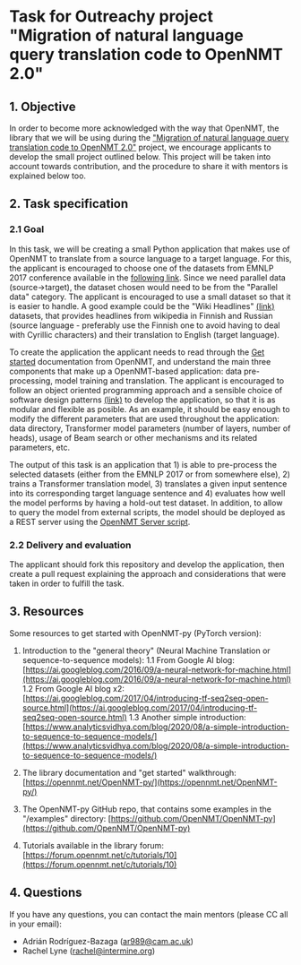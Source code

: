# Task for Outreachy project "Migration of natural language query translation code to OpenNMT 2.0"

## 1. Objective

In order to become more acknowledged with the way that OpenNMT, the library that we will be using during the ["Migration of natural language query translation code to OpenNMT 2.0"](https://www.outreachy.org/outreachy-may-2021-internship-round/communities/intermine/#migration-of-natural-language-query-translation-co) project, we encourage applicants to develop the small project outlined below. This project will be taken into account towards contribution, and the procedure to share it with mentors is explained below too.

## 2. Task specification

### 2.1 Goal

In this task, we will be creating a small Python application that makes use of OpenNMT to translate from a source language to a target language. For this, the applicant is encouraged to choose one of the datasets from EMNLP 2017 conference available in the [following link](http://www.statmt.org/wmt17/translation-task.html#download). Since we need parallel data (source->target), the dataset chosen would need to be from the "Parallel data" category. The applicant is encouraged to use a small dataset so that it is easier to handle. A good example could be the "Wiki Headlines" [(link)](http://www.statmt.org/wmt15/wiki-titles.tgz) datasets, that provides headlines from wikipedia in Finnish and Russian (source language - preferably use the Finnish one to avoid having to deal with Cyrillic characters) and their translation to English (target language).

To create the application the applicant needs to read through the [Get started](https://opennmt.net/OpenNMT-py/examples/Translation.html) documentation from OpenNMT, and understand the main three components that make up a OpenNMT-based application: data pre-processing, model training and translation. The applicant is encouraged to follow an object oriented programming approach and a sensible choice of software design patterns [(link)](https://www.oodesign.com/) to develop the application, so that it is as modular and flexible as posible. As an example, it should be easy enough to modify the different parameters that are used throughout the application: data directory, Transformer model parameters (number of layers, number of heads), usage of Beam search or other mechanisms and its related parameters, etc.

The output of this task is an application that 1) is able to pre-process the selected datasets (either from the EMNLP 2017 or from somewhere else), 2) trains a Transformer translation model, 3) translates a given input sentence into its corresponding target language sentence and 4) evaluates how well the model performs by having a hold-out test dataset. In addition, to allow to query the model from external scripts, the model should be deployed as a REST server using the [OpenNMT Server script](https://opennmt.net/OpenNMT-py/options/server.html).

### 2.2 Delivery and evaluation

The applicant should fork this repository and develop the application, then create a pull request explaining the approach and considerations that were taken in order to fulfill the task.

## 3. Resources

Some resources to get started with OpenNMT-py (PyTorch version):

1. Introduction to the "general theory" (Neural Machine Translation or sequence-to-sequence models):
1.1 From Google AI blog: [https://ai.googleblog.com/2016/09/a-neural-network-for-machine.html](https://ai.googleblog.com/2016/09/a-neural-network-for-machine.html)
1.2 From Google AI blog x2: [https://ai.googleblog.com/2017/04/introducing-tf-seq2seq-open-source.html](https://ai.googleblog.com/2017/04/introducing-tf-seq2seq-open-source.html)
1.3 Another simple introduction: [https://www.analyticsvidhya.com/blog/2020/08/a-simple-introduction-to-sequence-to-sequence-models/](https://www.analyticsvidhya.com/blog/2020/08/a-simple-introduction-to-sequence-to-sequence-models/)

2. The library documentation and "get started" walkthrough: [https://opennmt.net/OpenNMT-py/](https://opennmt.net/OpenNMT-py/)

3. The OpenNMT-py GitHub repo, that contains some examples in the "/examples" directory: [https://github.com/OpenNMT/OpenNMT-py](https://github.com/OpenNMT/OpenNMT-py)

4. Tutorials available in the library forum: [https://forum.opennmt.net/c/tutorials/10](https://forum.opennmt.net/c/tutorials/10)

## 4. Questions

If you have any questions, you can contact the main mentors (please CC all in your email):
- Adrián Rodríguez-Bazaga (ar989@cam.ac.uk)
- Rachel Lyne (rachel@intermine.org)



